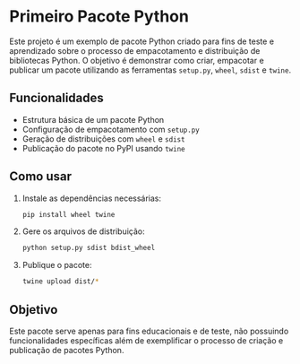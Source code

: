 # Primeiro Pacote Python

Este projeto é um exemplo de pacote Python criado para fins de teste e aprendizado sobre o processo de empacotamento e distribuição de bibliotecas Python. O objetivo é demonstrar como criar, empacotar e publicar um pacote utilizando as ferramentas `setup.py`, `wheel`, `sdist` e `twine`.

## Funcionalidades

- Estrutura básica de um pacote Python
- Configuração de empacotamento com `setup.py`
- Geração de distribuições com `wheel` e `sdist`
- Publicação do pacote no PyPI usando `twine`

## Como usar

1. Instale as dependências necessárias:
    ```bash
    pip install wheel twine
    ```
2. Gere os arquivos de distribuição:
    ```bash
    python setup.py sdist bdist_wheel
    ```
3. Publique o pacote:
    ```bash
    twine upload dist/*
    ```

## Objetivo

Este pacote serve apenas para fins educacionais e de teste, não possuindo funcionalidades específicas além de exemplificar o processo de criação e publicação de pacotes Python.